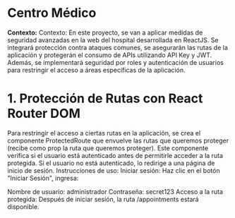 # Centro Médico  

**Contexto:**
Contexto: En este proyecto, se van a aplicar medidas de seguridad avanzadas en la web del hospital desarrollada en ReactJS. Se integrará protección contra ataques comunes, se asegurarán las rutas de la aplicación y protegerán el consumo de APIs utilizando API Key y JWT. Además, se implementará seguridad por roles y autenticación de usuarios para restringir el acceso a áreas específicas de la aplicación.

# 1. Protección de Rutas con React Router DOM
Para restringir el acceso a ciertas rutas en la aplicación, se crea el componente ProtectedRoute que envuelve las rutas que queremos proteger (recibe como prop la ruta que queremos proteger). Este componente verifica si el usuario está autenticado antes de permitirle acceder a la ruta protegida. Si el usuario no está autenticado, lo redirige a una página de inicio de sesión.
Instrucciones de uso:
Iniciar sesión:
Haz clic en el botón "Iniciar Sesión", ingresa:

Nombre de usuario: administrador
Contraseña: secret123
Acceso a la ruta protegida:
Después de iniciar sesión, la ruta /appointments estará disponible.